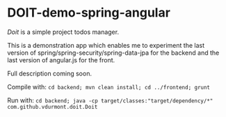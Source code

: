 DOIT-demo-spring-angular
=========================

*Doit* is a simple project todos manager.

This is a demonstration app which enables me to experiment the last version of spring/spring-security/spring-data-jpa for the backend and the last version of angular.js for the front.

Full description coming soon.

Compile with: `cd backend; mvn clean install; cd ../frontend; grunt`

Run with: `cd backend; java -cp target/classes:"target/dependency/*" com.github.vdurmont.doit.Doit`